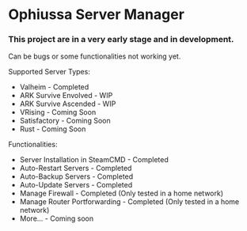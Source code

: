 # Ophiussa Server Manager

### This project are in a very early stage and in development.
Can be bugs or some functionalities not working yet.

Supported Server Types:
  - Valheim - Completed
  - ARK Survive Envolved - WIP
  - ARK Survive Ascended - WIP
  - VRising - Coming Soon
  - Satisfactory - Coming Soon
  - Rust - Coming Soon

Functionalities:
  - Server Installation in SteamCMD - Completed
  - Auto-Restart Servers - Completed
  - Auto-Backup Servers - Completed
  - Auto-Update Servers - Completed
  - Manage Firewall - Completed (Only tested in a home network)
  - Manage Router Portforwarding - Completed (Only tested in a home network)
  - More...  - Coming soon
